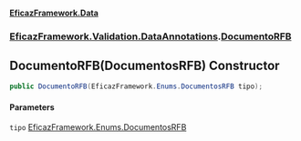 #### [EficazFramework.Data](EficazFrameworkData.md 'EficazFramework Data')
### [EficazFramework.Validation.DataAnnotations](EficazFrameworkData.md#EficazFramework.Validation.DataAnnotations 'EficazFramework.Validation.DataAnnotations').[DocumentoRFB](EficazFramework.Validation.DataAnnotations/DocumentoRFB.md 'EficazFramework.Validation.DataAnnotations.DocumentoRFB')

## DocumentoRFB(DocumentosRFB) Constructor

```csharp
public DocumentoRFB(EficazFramework.Enums.DocumentosRFB tipo);
```
#### Parameters

<a name='EficazFramework.Validation.DataAnnotations.DocumentoRFB.DocumentoRFB(EficazFramework.Enums.DocumentosRFB).tipo'></a>

`tipo` [EficazFramework.Enums.DocumentosRFB](https://docs.microsoft.com/en-us/dotnet/api/EficazFramework.Enums.DocumentosRFB 'EficazFramework.Enums.DocumentosRFB')